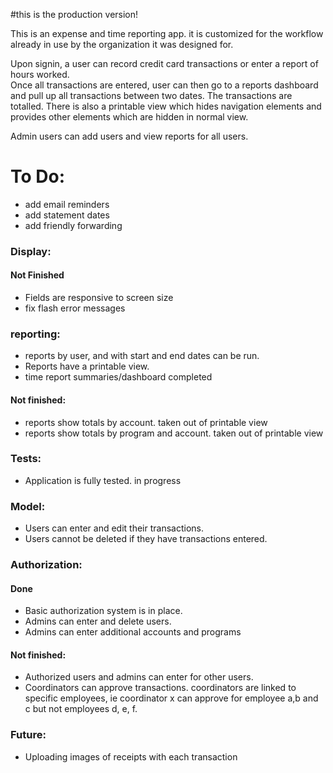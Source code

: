 #this is the production version!

This is an expense and time reporting app.  it is customized for the workflow already in use by
the organization it was designed for.  

Upon signin, a user can record credit card transactions or enter a report of hours worked.  
Once all transactions are entered, user can then go to a reports dashboard and pull up all 
transactions between two dates.  The transactions are totalled.  There is also a printable 
view which hides navigation elements and provides other elements which are hidden in normal view.  

Admin users can add users and view reports for all users.  


# To Do:

- add email reminders
- add statement dates
- add friendly forwarding

### Display: 


#### Not Finished

- Fields are responsive to screen size
- fix flash error messages


### reporting:

- reports by user, and with start and end dates can be run. 
- Reports have a printable view. 
- time report summaries/dashboard completed


#### Not finished: 
- reports show totals by account. taken out of printable view
- reports show totals by program and account. taken out of printable view


### Tests:  

- Application is fully tested.  in progress


### Model: 

- Users can enter and edit their transactions.
- Users cannot be deleted if they have transactions entered.

### Authorization:

#### Done

- Basic authorization system is in place. 
- Admins can enter and delete users.
- Admins can enter additional accounts and programs

#### Not finished:

- Authorized users and admins can enter for other users.  
- Coordinators can approve transactions. coordinators are linked to specific employees, ie coordinator x can approve for employee a,b and c but not employees d, e, f.


### Future:  

- Uploading images of receipts with each transaction
